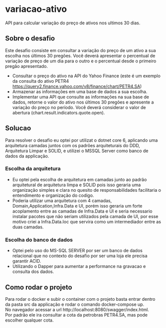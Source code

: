 # variacao-ativo
API para calcular variação do preço de ativos nos ultimos 30 dias.

## Sobre o desafio
Este desafio consiste em consultar a variação do preço de um ativo a sua escolha nos últimos 30 pregões. Você deverá apresentar o percentual de variação de preço de um dia para o outro e o percentual desde o primeiro pregão apresentado.
- Consultar o preço do ativo na API do Yahoo Finance (este é um exemplo da consulta do ativo PETR4 https://query2.finance.yahoo.com/v8/finance/chart/PETR4.SA)
- Armazenar as informações em uma base de dados a sua escolha.
- Implementar uma API que consulte as informações na sua base de dados, retorne o valor do ativo nos últimos 30 pregões e apresente a variação do preço no período. Você deverá considerar o valor de abertura (chart.result.indicators.quote.open).

## Solucao
Para resolver o desafio eu optei por utilizat o dotnet core 6, aplicando uma arquitetura camadas juntos com os padrões arquiteturais do DDD, Arquitetura Limpar e SOLID, e utilizei o MSSQL Server como banco de dados da applicação.

### Escolha da arquitetura 
- Eu optei pela escolha de arquitetura em camadas junto ao padrão arquitetural de arquitetura limpa e SOLID  pois isso geraria uma organização simples e clara no quesito de responsabilidades facilitaria o entendimento e organização do codigo.
- Poderia utilizar uma arquitetura com 4 camadas, Domain,Application,Infra.Data e UI, porém isso geraria um forte acoplamento entre as camadas de Infra.Data e UI e seria necessario instalar pacotes que não seriam utilizados pela camada de UI, por esse motivo criei a Infra.Data.Ioc que servira como um intermediador entre as duas camadas.

### Escolha do banco de dados
- Optei pelo uso do MS-SQL SERVER por ser um banco de dados relacional que no contexto do desafio por ser uma loja ele precisa garantir ACID.
- Utilizando o Dapper para aumentar a performance na gravacao e consulta dos dados.

## Como rodar o projeto
Para rodar o docker e subir o container com o projeto basta entrar dentro da pasta src da applicação e rodar o comando docker-compose up.<br>
No navegador acessar a url http://localhost:8080/swagger/index.html.<br>
Por padrão ele ira consultar a cota da petrobras PETR4.SA, mas pode escolher qualquer cota.
